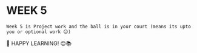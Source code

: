 # WEEK 5 
    Week 5 is Project work and the ball is in your court (means its upto you or optional work 😊)
    
🌟 HAPPY LEARNING! 😊📚

    
